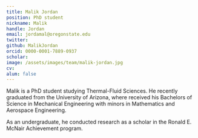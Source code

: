 ```yaml
---
title: Malik Jordan
position: PhD student
nickname: Malik
handle: Jordan
email: jordamal@oregonstate.edu
twitter:
github: MalikJordan
orcid: 0000-0001-7889-0937
scholar:
image: /assets/images/team/malik-jordan.jpg
cv:
alum: false
---
```

Malik is a PhD student studying Thermal-Fluid Sciences. He recently graduated from the University of Arizona, where received his Bachelors of Science in Mechanical Engineering with minors in Mathematics and Aerospace Engineering.

As an undergraduate, he conducted research as a scholar in the Ronald E. McNair Achievement program.  

[Oregon State University]: http://oregonstate.edu/
[School of Mechanical, Industrial, and Manufacturing Engineering]: http://mime.oregonstate.edu
